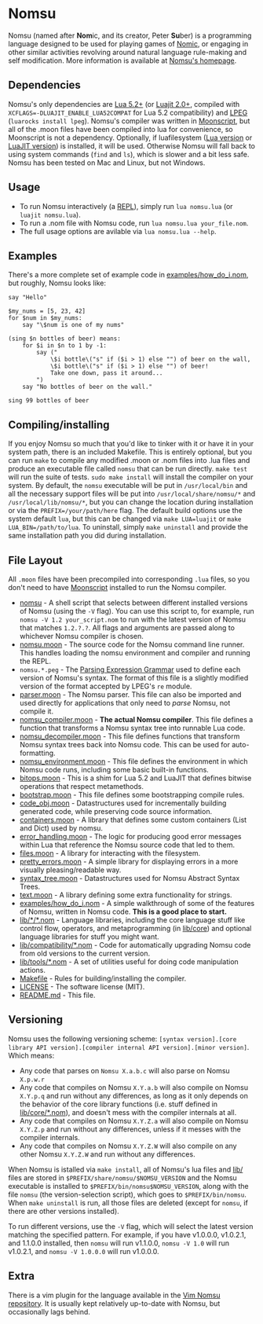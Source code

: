 # Nomsu

Nomsu (named after **Nom**ic, and its creator, Peter **Su**ber) is a programming language
designed to be used for playing games of [Nomic](https://en.wikipedia.org/wiki/Nomic), or engaging in other similar activities
revolving around natural language rule-making and self modification. More information is
available at [Nomsu's homepage](https://nomsu.org).

## Dependencies

Nomsu's only dependencies are [Lua 5.2+](https://www.lua.org/) (or [Luajit 2.0+](http://luajit.org/), compiled with `XCFLAGS=-DLUAJIT_ENABLE_LUA52COMPAT` for Lua 5.2 compatibility) and [LPEG](http://www.inf.puc-rio.br/~roberto/lpeg/) (`luarocks install lpeg`). Nomsu's compiler was written in [Moonscript](http://moonscript.org/), but all of the .moon files have been compiled into lua for convenience, so Moonscript is not a dependency. Optionally, if luafilesystem ([Lua version](https://github.com/keplerproject/luafilesystem) or [LuaJIT version](https://github.com/spacewander/luafilesystem)) is installed, it will be used. Otherwise Nomsu will fall back to using system commands (`find` and `ls`), which is slower and a bit less safe. Nomsu has been tested on Mac and Linux, but not Windows.

## Usage

* To run Nomsu interactively (a [REPL](https://en.wikipedia.org/wiki/Read-eval-print_loop)), simply run `lua nomsu.lua` (or `luajit nomsu.lua`).
* To run a .nom file with Nomsu code, run `lua nomsu.lua your_file.nom`.
* The full usage options are avilable via `lua nomsu.lua --help`.

## Examples

There's a more complete set of example code in [examples/how\_do\_i.nom](examples/how_do_i.nom), but roughly, Nomsu looks like:

```
say "Hello"

$my_nums = [5, 23, 42]
for $num in $my_nums:
    say "\$num is one of my nums"

(sing $n bottles of beer) means:
    for $i in $n to 1 by -1:
        say ("
            \$i bottle\("s" if ($i > 1) else "") of beer on the wall,
            \$i bottle\("s" if ($i > 1) else "") of beer!
            Take one down, pass it around...
        ")
    say "No bottles of beer on the wall."

sing 99 bottles of beer
```

## Compiling/installing

If you enjoy Nomsu so much that you'd like to tinker with it or have it in your system path, there is an included Makefile. This is entirely optional, but you can run `make` to compile any modified .moon or .nom files into .lua files and produce an executable file called `nomsu` that can be run directly. `make test` will run the suite of tests. `sudo make install` will install the compiler on your system. By default, the `nomsu` executable will be put in `/usr/local/bin` and all the necessary support files will be put into `/usr/local/share/nomsu/*` and `/usr/local/lib/nomsu/*`, but you can change the location during installation or via the `PREFIX=/your/path/here` flag. The default build options use the system default `lua`, but this can be changed via `make LUA=luajit` or `make LUA_BIN=/path/to/lua`. To uninstall, simply `make uninstall` and provide the same installation path you did during installation.

## File Layout

All `.moon` files have been precompiled into corresponding `.lua` files, so you don't need to have [Moonscript](http://moonscript.org/) installed to run the Nomsu compiler.

* [nomsu](nomsu) - A shell script that selects between different installed versions of Nomsu (using the `-V` flag). You can use this script to, for example, run `nomsu -V 1.2 your_script.nom` to run with the latest version of Nomsu that matches `1.2.?.?`. All flags and arguments are passed along to whichever Nomsu compiler is chosen.
* [nomsu.moon](nomsu.moon) - The source code for the Nomsu command line runner. This handles loading the nomsu environment and compiler and running the REPL.
* `nomsu.*.peg` - The [Parsing Expression Grammar](https://en.wikipedia.org/wiki/Parsing_expression_grammar) used to define each version of Nomsu's syntax. The format of this file is a slightly modified version of the format accepted by LPEG's `re` module.
* [parser.moon](parser.moon) - The Nomsu parser. This file can also be imported and used directly for applications that only need to *parse* Nomsu, not compile it.
* [nomsu\_compiler.moon](nomsu_compiler.moon) - **The actual Nomsu compiler**. This file defines a function that transforms a Nomsu syntax tree into runnable Lua code.
* [nomsu\_decompiler.moon](nomsu_compiler.moon) - This file defines functions that transform Nomsu syntax trees back into Nomsu code. This can be used for auto-formatting.
* [nomsu\_environment.moon](nomsu_environment.moon) - This file defines the environment in which Nomsu code runs, including some basic built-in functions.
* [bitops.moon](bitops.moon) - This is a shim for Lua 5.2 and LuaJIT that defines bitwise operations that respect metamethods.
* [bootstrap.moon](bootstrap.moon) - This file defines some bootstrapping compile rules.
* [code\_obj.moon](code_obj.moon) - Datastructures used for incrementally building generated code, while preserving code source information.
* [containers.moon](containers.moon) - A library that defines some custom containers (List and Dict) used by nomsu.
* [error\_handling.moon](error_handling.moon) - The logic for producing good error messages within Lua that reference the Nomsu source code that led to them.
* [files.moon](files.moon) - A library for interacting with the filesystem.
* [pretty_errors.moon](pretty_errors.moon) - A simple library for displaying errors in a more visually pleasing/readable way.
* [syntax\_tree.moon](syntax_tree.moon) - Datastructures used for Nomsu Abstract Syntax Trees.
* [text.moon](text.moon) - A library defining some extra functionality for strings.
* [examples/how\_do\_i.nom](examples/how_do_i.nom) - A simple walkthrough of some of the features of Nomsu, written in Nomsu code. **This is a good place to start.**
* [lib/\*/\*.nom](lib) - Language libraries, including the core language stuff like control flow, operators, and metaprogramming (in [lib/core](lib/core)) and optional language libraries for stuff you might want.
* [lib/compatibility/\*.nom](compatibility) - Code for automatically upgrading Nomsu code from old versions to the current version.
* [lib/tools/\*.nom](tools) - A set of utilities useful for doing code manipulation actions.
* [Makefile](Makefile) - Rules for building/installing the compiler.
* [LICENSE](LICENSE) - The software license (MIT).
* [README.md](README.md) - This file.

## Versioning

Nomsu uses the following versioning scheme: `[syntax version].[core library API version].[compiler internal API version].[minor version]`. Which means:

* Any code that parses on `Nomsu X.a.b.c` will also parse on Nomsu `X.p.w.r`
* Any code that compiles on Nomsu `X.Y.a.b` will also compile on Nomsu `X.Y.p.q` and run without any differences, as long as it only depends on the behavior of the core library functions (i.e. stuff defined in [lib/core/\*.nom](lib/core)), and doesn't mess with the compiler internals at all.
* Any code that compiles on Nomsu `X.Y.Z.a` will also compile on Nomsu `X.Y.Z.p` and run without any differences, unless if it messes with the compiler internals.
* Any code that compiles on Nomsu `X.Y.Z.W` will also compile on any other Nomsu `X.Y.Z.W` and run without any differences.

When Nomsu is istalled via `make install`, all of Nomsu's lua files and [lib/](lib) files are stored in `$PREFIX/share/nomsu/$NOMSU_VERSION` and the Nomsu executable is installed to `$PREFIX/bin/nomsu$NOMSU_VERSION`, along with the file `nomsu` (the version-selection script), which goes to `$PREFIX/bin/nomsu`. When `make uninstall` is run, all those files are deleted (except for `nomsu`, if there are other versions installed).

To run different versions, use the `-V` flag, which will select the latest version matching the specified pattern. For example, if you have v1.0.0.0, v1.0.2.1, and 1.1.0.0 installed, then `nomsu` will run v1.1.0.0, `nomsu -V 1.0` will run v1.0.2.1, and `nomsu -V 1.0.0.0` will run v1.0.0.0.

## Extra

There is a vim plugin for the language available in the [Vim Nomsu repository](https://bitbucket.org/squidarms/vim-nomsu/src). It is usually kept relatively up-to-date with Nomsu, but occasionally lags behind.
